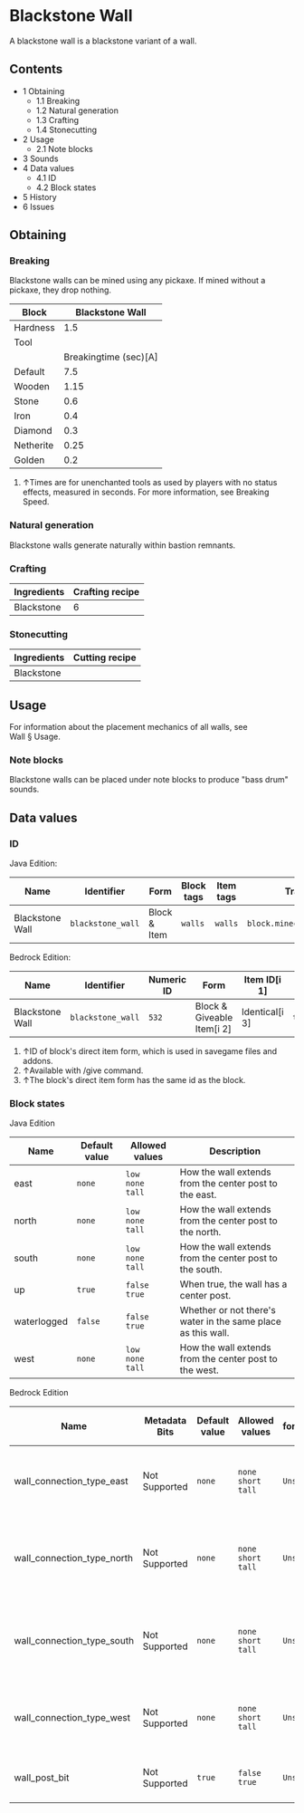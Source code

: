 # Blackstone Wall
A blackstone wall is a blackstone variant of a wall.

## Contents
- 1 Obtaining
	- 1.1 Breaking
	- 1.2 Natural generation
	- 1.3 Crafting
	- 1.4 Stonecutting
- 2 Usage
	- 2.1 Note blocks
- 3 Sounds
- 4 Data values
	- 4.1 ID
	- 4.2 Block states
- 5 History
- 6 Issues

## Obtaining
### Breaking
Blackstone walls can be mined using any pickaxe. If mined without a pickaxe, they drop nothing.

| Block     | Blackstone Wall       |
|-----------|-----------------------|
| Hardness  | 1.5                   |
| Tool      |                       |
|           | Breakingtime (sec)[A] |
| Default   | 7.5                   |
| Wooden    | 1.15                  |
| Stone     | 0.6                   |
| Iron      | 0.4                   |
| Diamond   | 0.3                   |
| Netherite | 0.25                  |
| Golden    | 0.2                   |

1. ↑Times are for unenchanted tools as used by players with no status effects, measured in seconds. For more information, see Breaking Speed.

### Natural generation
Blackstone walls generate naturally within bastion remnants.

### Crafting
| Ingredients | Crafting recipe |
|-------------|-----------------|
| Blackstone  | 6               |

### Stonecutting
| Ingredients | Cutting recipe |
|-------------|----------------|
| Blackstone  |                |

## Usage
For information about the placement mechanics of all walls, see Wall § Usage.

### Note blocks
Blackstone walls can be placed under note blocks to produce "bass drum" sounds.

## Data values
### ID
Java Edition:

| Name            | Identifier        | Form         | Block tags | Item tags | Translation key                   |
|-----------------|-------------------|--------------|------------|-----------|-----------------------------------|
| Blackstone Wall | `blackstone_wall` | Block & Item | `walls`    | `walls`   | `block.minecraft.blackstone_wall` |

Bedrock Edition:

| Name            | Identifier        | Numeric ID | Form                       | Item ID[i 1]   | Translation key             |
|-----------------|-------------------|------------|----------------------------|----------------|-----------------------------|
| Blackstone Wall | `blackstone_wall` | `532`      | Block & Giveable Item[i 2] | Identical[i 3] | `tile.blackstone_wall.name` |

1. ↑ID of block's direct item form, which is used in savegame files and addons.
2. ↑Available with /give command.
3. ↑The block's direct item form has the same id as the block.

### Block states
Java Edition

| Name        | Default value | Allowed values              | Description                                                  |
|-------------|---------------|-----------------------------|--------------------------------------------------------------|
| east        | `none`        | `low`<br/>`none`<br/>`tall` | How the wall extends from the center post to the east.       |
| north       | `none`        | `low`<br/>`none`<br/>`tall` | How the wall extends from the center post to the north.      |
| south       | `none`        | `low`<br/>`none`<br/>`tall` | How the wall extends from the center post to the south.      |
| up          | `true`        | `false`<br/>`true`          | When true, the wall has a center post.                       |
| waterlogged | `false`       | `false`<br/>`true`          | Whether or not there's water in the same place as this wall. |
| west        | `none`        | `low`<br/>`none`<br/>`tall` | How the wall extends from the center post to the west.       |

Bedrock Edition

| Name                       | Metadata Bits | Default value | Allowed values                | Values forMetadata Bits | Description                                             |
|----------------------------|---------------|---------------|-------------------------------|-------------------------|---------------------------------------------------------|
| wall_connection_type_east  | Not Supported | `none`        | `none`<br/>`short`<br/>`tall` | `Unsupported`           | How the wall extends from the center post to the east.  |
| wall_connection_type_north | Not Supported | `none`        | `none`<br/>`short`<br/>`tall` | `Unsupported`           | How the wall extends from the center post to the north. |
| wall_connection_type_south | Not Supported | `none`        | `none`<br/>`short`<br/>`tall` | `Unsupported`           | How the wall extends from the center post to the south. |
| wall_connection_type_west  | Not Supported | `none`        | `none`<br/>`short`<br/>`tall` | `Unsupported`           | How the wall extends from the center post to the west.  |
| wall_post_bit              | Not Supported | `true`        | `false`<br/>`true`            | `Unsupported`           | Whether or not the wall has a center post.              |





